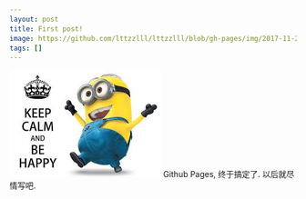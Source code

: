 ```yaml
---
layout: post
title: First post!
image: https://github.com/lttzzlll/lttzzlll/blob/gh-pages/img/2017-11-28-happy.jpg
tags: []
---
```


![](https://github.com/lttzzlll/lttzzlll/blob/gh-pages/img/2017-11-28-happy.jpg)
Github Pages, 终于搞定了. 以后就尽情写吧.